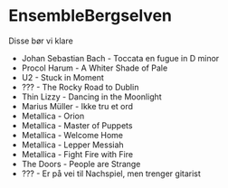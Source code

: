 # EnsembleBergselven
Disse bør vi klare

- Johan Sebastian Bach - Toccata en fugue in D minor
- Procol Harum - A Whiter Shade of Pale
- U2 - Stuck in Moment
- ??? - The Rocky Road to Dublin
- Thin Lizzy - Dancing in the Moonlight
- Marius Müller - Ikke tru et ord
- Metallica - Orion
- Metallica - Master of Puppets
- Metallica - Welcome Home
- Metallica - Lepper Messiah
- Metallica - Fight Fire with Fire
- The Doors - People are Strange
- ??? - Er på vei til Nachspiel, men trenger gitarist
